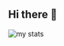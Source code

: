 ## Hi there 👋
<img alt='my stats' src='https://github-readme-stats.vercel.app/api?username=AdityaZulkarnaen' />
<!--
**AdityaZulkarnaen/AdityaZulkarnaen** is a ✨ _special_ ✨ repository because its `README.md` (this file) appears on your GitHub profile.

Here are some ideas to get you started:

- 🔭 I’m currently working on ...
- 🌱 I’m currently learning ...
- 👯 I’m looking to collaborate on ...
- 🤔 I’m looking for help with ...
- 💬 Ask me about ...
- 📫 How to reach me: ...
- 😄 Pronouns: ...
- ⚡ Fun fact: ...
-->
